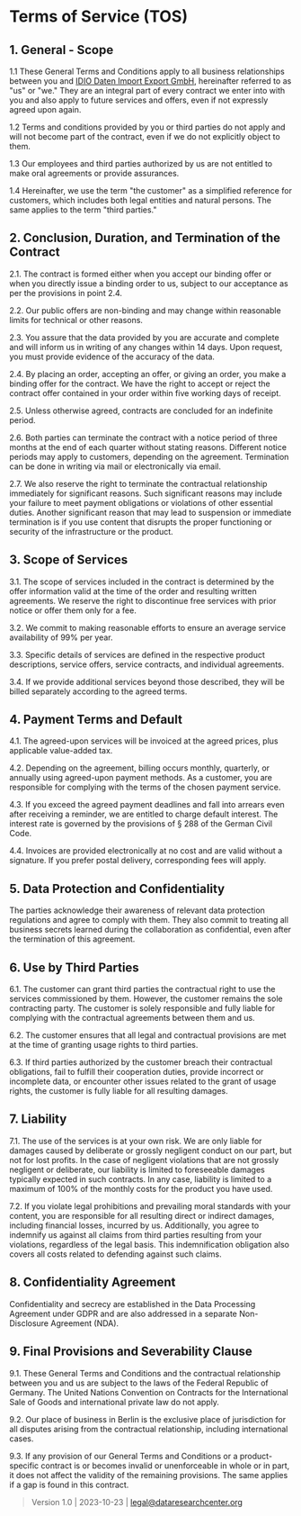 # Terms of Service (TOS)

## 1. General - Scope

1.1 These General Terms and Conditions apply to all business relationships between you and [IDIO Daten Import Export GmbH](https://dataresearchcenter.org), hereinafter referred to as "us" or "we." They are an integral part of every contract we enter into with you and also apply to future services and offers, even if not expressly agreed upon again.

1.2 Terms and conditions provided by you or third parties do not apply and will not become part of the contract, even if we do not explicitly object to them.

1.3 Our employees and third parties authorized by us are not entitled to make oral agreements or provide assurances.

1.4 Hereinafter, we use the term "the customer" as a simplified reference for customers, which includes both legal entities and natural persons. The same applies to the term "third parties."

## 2. Conclusion, Duration, and Termination of the Contract

2.1. The contract is formed either when you accept our binding offer or when you directly issue a binding order to us, subject to our acceptance as per the provisions in point 2.4.

2.2. Our public offers are non-binding and may change within reasonable limits for technical or other reasons.

2.3. You assure that the data provided by you are accurate and complete and will inform us in writing of any changes within 14 days. Upon request, you must provide evidence of the accuracy of the data.

2.4. By placing an order, accepting an offer, or giving an order, you make a binding offer for the contract. We have the right to accept or reject the contract offer contained in your order within five working days of receipt.

2.5. Unless otherwise agreed, contracts are concluded for an indefinite period.

2.6. Both parties can terminate the contract with a notice period of three months at the end of each quarter without stating reasons. Different notice periods may apply to customers, depending on the agreement. Termination can be done in writing via mail or electronically via email.

2.7. We also reserve the right to terminate the contractual relationship immediately for significant reasons. Such significant reasons may include your failure to meet payment obligations or violations of other essential duties. Another significant reason that may lead to suspension or immediate termination is if you use content that disrupts the proper functioning or security of the infrastructure or the product.

## 3. Scope of Services

3.1. The scope of services included in the contract is determined by the offer information valid at the time of the order and resulting written agreements. We reserve the right to discontinue free services with prior notice or offer them only for a fee.

3.2. We commit to making reasonable efforts to ensure an average service availability of 99% per year.

3.3. Specific details of services are defined in the respective product descriptions, service offers, service contracts, and individual agreements.

3.4. If we provide additional services beyond those described, they will be billed separately according to the agreed terms.

## 4. Payment Terms and Default

4.1. The agreed-upon services will be invoiced at the agreed prices, plus applicable value-added tax.

4.2. Depending on the agreement, billing occurs monthly, quarterly, or annually using agreed-upon payment methods. As a customer, you are responsible for complying with the terms of the chosen payment service.

4.3. If you exceed the agreed payment deadlines and fall into arrears even after receiving a reminder, we are entitled to charge default interest. The interest rate is governed by the provisions of § 288 of the German Civil Code.

4.4. Invoices are provided electronically at no cost and are valid without a signature. If you prefer postal delivery, corresponding fees will apply.

## 5. Data Protection and Confidentiality

The parties acknowledge their awareness of relevant data protection regulations and agree to comply with them. They also commit to treating all business secrets learned during the collaboration as confidential, even after the termination of this agreement.

## 6. Use by Third Parties

6.1. The customer can grant third parties the contractual right to use the services commissioned by them. However, the customer remains the sole contracting party. The customer is solely responsible and fully liable for complying with the contractual agreements between them and us.

6.2. The customer ensures that all legal and contractual provisions are met at the time of granting usage rights to third parties.

6.3. If third parties authorized by the customer breach their contractual obligations, fail to fulfill their cooperation duties, provide incorrect or incomplete data, or encounter other issues related to the grant of usage rights, the customer is fully liable for all resulting damages.

## 7. Liability

7.1. The use of the services is at your own risk. We are only liable for damages caused by deliberate or grossly negligent conduct on our part, but not for lost profits. In the case of negligent violations that are not grossly negligent or deliberate, our liability is limited to foreseeable damages typically expected in such contracts. In any case, liability is limited to a maximum of 100% of the monthly costs for the product you have used.

7.2. If you violate legal prohibitions and prevailing moral standards with your content, you are responsible for all resulting direct or indirect damages, including financial losses, incurred by us. Additionally, you agree to indemnify us against all claims from third parties resulting from your violations, regardless of the legal basis. This indemnification obligation also covers all costs related to defending against such claims.

## 8. Confidentiality Agreement

Confidentiality and secrecy are established in the Data Processing Agreement under GDPR and are also addressed in a separate Non-Disclosure Agreement (NDA).

## 9. Final Provisions and Severability Clause

9.1. These General Terms and Conditions and the contractual relationship between you and us are subject to the laws of the Federal Republic of Germany. The United Nations Convention on Contracts for the International Sale of Goods and international private law do not apply.

9.2. Our place of business in Berlin is the exclusive place of jurisdiction for all disputes arising from the contractual relationship, including international cases.

9.3. If any provision of our General Terms and Conditions or a product-specific contract is or becomes invalid or unenforceable in whole or in part, it does not affect the validity of the remaining provisions. The same applies if a gap is found in this contract.

> Version 1.0 | 2023-10-23 | [legal@dataresearchcenter.org](mailto:legal@dataresearchcenter.org)
